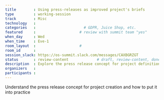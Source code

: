 ```yaml
---
title        : Using press-releases as improved project's briefs
type         : working-session
track        : Misc
technology   :
categories   :                      # GDPR, Juice Shop, etc.
featured     :                    # review with summit team "yes"
when_day     : Wed
when_time    : Eve-1
room_layout  :                    #
room_id      :
session_slack: https://os-summit.slack.com/messages/CAXBGRZGT
status       : review-content             # draft, review-content, done
description  : Explore the press release concept for project definition
organizers   :
participants :
---
```




Understand the press release concept for project creation and how to put it into practice

<!--

## Why

## What

 -

## Outcomes-->
